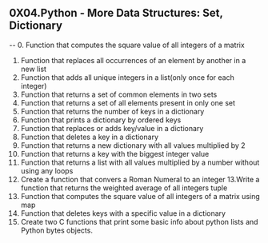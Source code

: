 ## 0X04.Python - More Data Structures: Set, Dictionary
--
0. Function that computes the square value of all integers of  a matrix
1. Function that replaces all occurrences of an element by another in a new list
2. Function that adds all unique integers in a list(only once for each integer)
3. Function that returns a set of common elements in two sets
4. Function that returns a set of all elements present in only one set
5. Function that returns the number of keys in a dictionary
6. Function that prints a dictionary by ordered keys
7. Function that replaces or adds key/value in a dictionary
8. Function that deletes a key in a dictionary
9. Function that returns a new dictionary with all values multiplied by 2
10. Function that returns a key with the biggest integer value
11. Function that returns a list with all values multiplied by a number without using any loops
12. Create a function that convers a Roman Numeral to an integer
13.Write a function that returns the weighted average of all integers tuple
14. Function that computes the square value of all integers of a matrix using map
15. Function that deletes keys with a specific value in a dictionary
16. Create two C functions that print some basic info about python lists and Python bytes objects.
